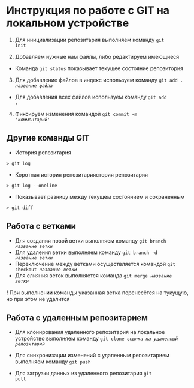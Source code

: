 # Инструкция по работе с GIT на локальном устройстве

1. Для инициализации репозитария выполняем команду <code>git init</code>

2. Добавляем нужные нам файлы, либо редактируем имеющиеся

* Команда <code>git status</code> показывает текущее состояние репозитория

3. Для добавление файлов в индекс используем команду <code>git add . *название файла*</code>

* Для добавления всех файлов используем команду <code>git add .</code>

4. Фиксируем изменения командой <code>git commit -m '*комментарий*'</code>

## **Другие команды GIT**

* История репозитария
```
> git log
```
* Коротная история репозитариястория репозитария
```
> git log --oneline
```
* Показывает разницу между текущем состоянием и сохраненным
```
> git diff
````
## **Работа с ветками**

* Для создания новой ветки выполняем команду <code>git branch *название ветки*</code>
* Для удаления ветки выполняем команду <code>git branch -d *название ветки*</code>
* Переключение между ветками осуществляется командой <code>git checkout *название ветки*</code>
* Для слияния веток выполняется команда <code>git merge *название ветки*</code>

**!** При выполнении команды указанная ветка перенесётся на тукущую, но при этом не удалится

## **Работа с удаленным репозитарием**
* Для клонирования удаленного репозитария на локальное устройство выполняем команду <code>git clone *ссылка на удаленный репозитарий*</code>

* Для синхронизации изменений с удаленным репозитарием выполняем команду <code>git push</code>

* Для загрузки данных из удаленного репозитария <code>git pull</code>
